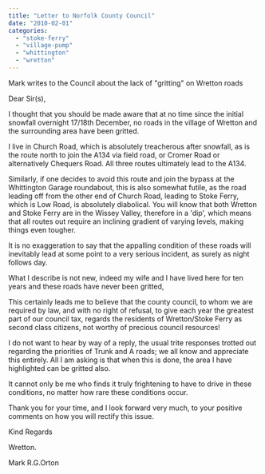 ```yaml
---
title: "Letter to Norfolk County Council"
date: "2010-02-01"
categories: 
  - "stoke-ferry"
  - "village-pump"
  - "whittington"
  - "wretton"
---
```


Mark writes to the Council about the lack of "gritting" on Wretton roads

Dear Sir(s),

I thought that you should be made aware that at no time since the initial snowfall overnight 17/18th December, no roads in the village of Wretton and the surrounding area have been gritted.

I live in Church Road, which is absolutely treacherous after snowfall, as is the route north to join the A134 via field road, or Cromer Road or alternatively Chequers Road. All three routes ultimately lead to the A134.

Similarly, if one decides to avoid this route and join the bypass at the Whittington Garage roundabout, this is also somewhat futile, as the road leading off from the other end of Church Road, leading to Stoke Ferry, which is Low Road, is absolutely diabolical. You will know that both Wretton and Stoke Ferry are in the Wissey Valley, therefore in a 'dip', which means that all routes out require an inclining gradient of varying levels, making things even tougher.

It is no exaggeration to say that the appalling condition of these roads will inevitably lead at some point to a very serious incident, as surely as night follows day.

What I describe is not new, indeed my wife and I have lived here for ten years and these roads have never been gritted,

This certainly leads me to believe that the county council, to whom we are required by law, and with no right of refusal, to give each year the greatest part of our council tax, regards the residents of Wretton/Stoke Ferry as second class citizens, not worthy of precious council resources!

I do not want to hear by way of a reply, the usual trite responses trotted out regarding the priorities of Trunk and A roads; we all know and appreciate this entirely. All I am asking is that when this is done, the area I have highlighted can be gritted also.

It cannot only be me who finds it truly frightening to have to drive in these conditions, no matter how rare these conditions occur.

Thank you for your time, and I look forward very much, to your positive comments on how you will rectify this issue.

Kind Regards

Wretton.

Mark R.G.Orton
